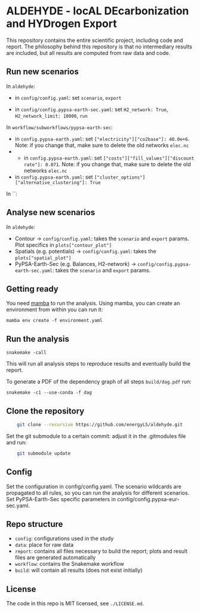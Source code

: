 # ALDEHYDE - locAL DEcarbonization and HYDrogen Export

This repository contains the entire scientific project, including code and report. The philosophy behind this repository is that no intermediary results are included, but all results are computed from raw data and code.

## Run new scenarios
In `aldehyde`:

* in `config/config.yaml`: set `scenario`, `export`
    
* in `config/config.pypsa-earth-sec.yaml`: set `H2_network: True`, `H2_network_limit: 10000`, `run`

In `workflow/subworkflows/pypsa-earth-sec`:
* in `config.pypsa-earth.yaml`: set `["electricity"]["co2base"]: 40.0e+6`. Note: if you change that, make sure to delete the old networks `elec.nc`
* * in `config.pypsa-earth.yaml`: set `["costs"]["fill_values"]["discount rate"]: 0.071`. Note: if you change that, make sure to delete the old networks `elec.nc`
* in `config.pypsa-earth.yaml`: set `["cluster_options"]["alternative_clustering"]: True`

In ``:

## Analyse new scenarios
In `aldehyde`:

* Contour -> `config/config.yaml`: takes the `scenario` and `export` params. Plot specifics in `plots["contour_plot"]`
* Spatials (e.g. potentials) -> `config/config.yaml`: takes the `plots["spatial_plot"]`
* PyPSA-Earth-Sec (e.g. Balances, H2-network) -> `config/config.pypsa-earth-sec.yaml`: takes the `scenario` and `export` params.



## Getting ready

You need [mamba](https://mamba.readthedocs.io/en/latest/) to run the analysis. Using mamba, you can create an environment from within you can run it:

    mamba env create -f environment.yaml

## Run the analysis

    snakemake -call

This will run all analysis steps to reproduce results and eventually build the report.

To generate a PDF of the dependency graph of all steps `build/dag.pdf` run:

    snakemake -c1 --use-conda -f dag


## Clone the repository

```bash
    git clone --recursive https://github.com/energyLS/aldehyde.git
```

Set the git submodule to a certain commit: adjust it in the .gitmodules file and run:
```bash	
    git submodule update
```

## Config

Set the configuration in config/config.yaml. The scenario wildcards are propagated to all rules, so you can run the analysis for different scenarios.
Set PyPSA-Earth-Sec specific parameters in config/config.pypsa-eur-sec.yaml.

## Repo structure

* `config`: configurations used in the study
* `data`: place for raw data
* `report`: contains all files necessary to build the report; plots and result files are generated automatically
* `workflow`: contains the Snakemake workflow
* `build`: will contain all results (does not exist initially)

## License

The code in this repo is MIT licensed, see `./LICENSE.md`.
